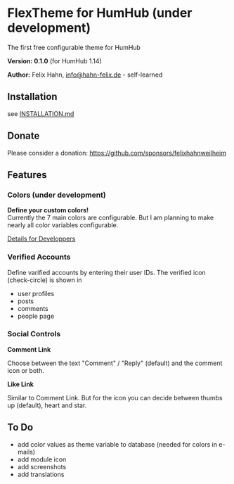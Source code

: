 # FlexTheme for HumHub (under development)

The first free configurable theme for HumHub

**Version: 0.1.0** (for HumHub 1.14)

**Author:** Felix Hahn, info@hahn-felix.de - self-learned

## Installation
see [INSTALLATION.md](INSTALLATION.md)

## Donate

Please consider a donation: https://github.com/sponsors/felixhahnweilheim

## Features

### Colors (under development)

**Define your custom colors!**  
Currently the 7 main colors are configurable. But I am planning to make nearly all color variables configurable.

[Details for Developpers](../themes/FlexTheme/less/README.md)

### Verified Accounts

Define varified accounts by entering their user IDs.
The verified icon (check-circle) is shown in
- user profiles
- posts
- comments
- people page

### Social Controls

**Comment Link**

Choose between the text "Comment" / "Reply" (default) and the comment icon or both.

**Like Link**

Similar to Comment Link. But for the icon you can decide between thumbs up (default), heart and star.

## To Do
- add color values as theme variable to database (needed for colors in e-mails)
- add module icon
- add screenshots
- add translations
